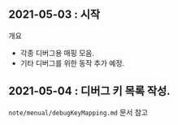 ## 2021-05-03 : 시작
개요
- 각종 디버그용 매핑 모음.
- 기타 디버그를 위한 동작 추가 예정.

## 2021-05-04 : 디버그 키 목록 작성.
`note/menual/debugKeyMapping.md` 문서 참고